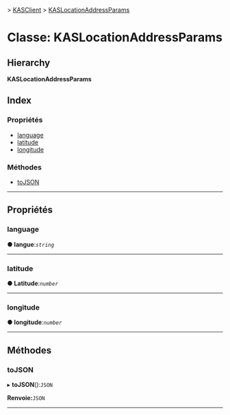 [](../README.md) > [KASClient](../modules/kasclient.md) > [KASLocationAddressParams](../classes/kasclient.kaslocationaddressparams.md)

# <a name="class-kaslocationaddressparams"></a>Classe: KASLocationAddressParams

## <a name="hierarchy"></a>Hierarchy

**KASLocationAddressParams**

## <a name="index"></a>Index

### <a name="properties"></a>Propriétés

* [language](kasclient.kaslocationaddressparams.md#language)
* [latitude](kasclient.kaslocationaddressparams.md#latitude)
* [longitude](kasclient.kaslocationaddressparams.md#longitude)
### <a name="methods"></a>Méthodes

* [toJSON](kasclient.kaslocationaddressparams.md#tojson)

---

## <a name="properties"></a>Propriétés

<a id="language"></a>

###  <a name="language"></a>language

**● langue**:*`string`*

___
<a id="latitude"></a>

###  <a name="latitude"></a>latitude

**● Latitude**:*`number`*

___
<a id="longitude"></a>

###  <a name="longitude"></a>longitude

**● longitude**:*`number`*

___

## <a name="methods"></a>Méthodes

<a id="tojson"></a>

###  <a name="tojson"></a>toJSON

▸ **toJSON**():`JSON`

**Renvoie:**`JSON`

___

